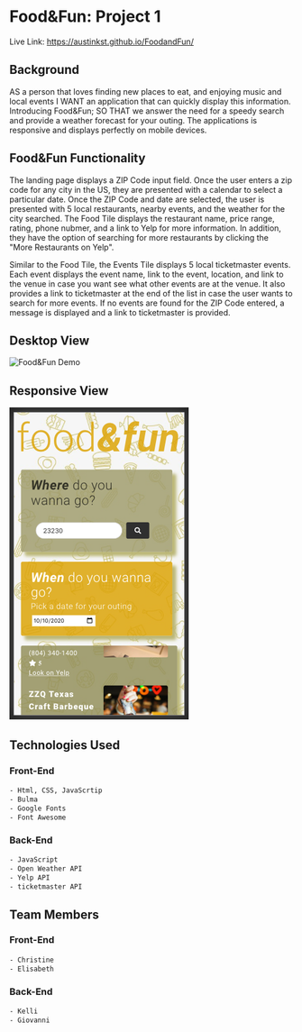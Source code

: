 # Food&Fun: Project 1


Live Link: https://austinkst.github.io/FoodandFun/


## Background
AS a person that loves finding new places to eat, and enjoying music and local events
I WANT an application that can quickly display this information. Introducing Food&Fun; 
SO THAT we answer the need for a speedy search and provide a weather forecast for your outing. 
The applications is responsive and displays perfectly on mobile devices.

## Food&Fun Functionality
The landing page displays a ZIP Code input field. Once the user enters a zip code for any city in the US, they are presented with a calendar to select a particular date. Once the ZIP Code and date are selected, the user is presented with 5 local restaurants, nearby events, and the weather for the city searched. The Food Tile displays the restaurant name, price range, rating, phone nubmer, and a link to Yelp for more information. In addition, they have the option of searching for more restaurants by clicking the "More Restaurants on Yelp".

Similar to the Food Tile, the Events Tile displays 5 local ticketmaster events. Each event displays the event name, link to the event, location, and link to the venue in case you want see what other events are at the venue. It also provides a link to ticketmaster at the end of the list in case the user wants to search for more events. If no events are found for the ZIP Code entered, a message is displayed and a link to ticketmaster is provided.

## Desktop View
![Food&Fun Demo](./assets/Food&Fun.gif)

## Responsive View
![Food&Fun Desktop](./assets/Responsive.png)

## Technologies Used
### Front-End
    - Html, CSS, JavaScrtip
    - Bulma
    - Google Fonts
    - Font Awesome

### Back-End
    - JavaScript
    - Open Weather API
    - Yelp API
    - ticketmaster API

## Team Members

### Front-End
    - Christine 
    - Elisabeth

### Back-End
    - Kelli
    - Giovanni


